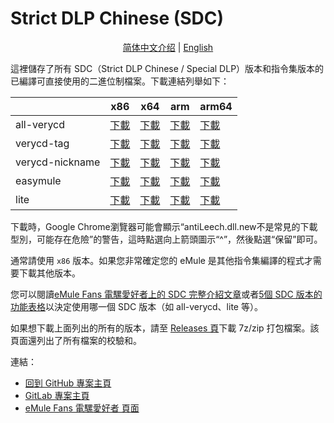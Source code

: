 # Strict DLP Chinese (SDC)

<p align="center">
<a href="README.zh-hans.md">简体中文介绍</a> | <a href="README.md">English</a>
</p>

這裡儲存了所有 SDC（Strict DLP Chinese / Special DLP）版本和指令集版本的已編譯可直接使用的二進位制檔案。下載連結列舉如下：

|                 | x86      | x64      | arm      | arm64    |
|-----------------|----------|----------|----------|----------|     
| all-verycd      | [下載](https://github.com/chengr28/specialdlp/raw/binary/x86/all-verycd/antiLeech.dll.new)      | [下載](https://github.com/chengr28/specialdlp/raw/binary/x64/all-verycd/antiLeechx64.dll.new)      | [下載](https://github.com/chengr28/specialdlp/raw/binary/arm/all-verycd/antiLeecharm.dll.new)      | [下載](https://github.com/chengr28/specialdlp/raw/binary/arm64/all-verycd/antiLeecharm64.dll.new)      |
| verycd-tag      | [下載](https://github.com/chengr28/specialdlp/raw/binary/x86/verycd-tag/antiLeech.dll.new)      | [下載](https://github.com/chengr28/specialdlp/raw/binary/x64/verycd-tag/antiLeechx64.dll.new)      | [下載](https://github.com/chengr28/specialdlp/raw/binary/arm/verycd-tag/antiLeecharm.dll.new)      | [下載](https://github.com/chengr28/specialdlp/raw/binary/arm64/verycd-tag/antiLeecharm64.dll.new)      |
| verycd-nickname | [下載](https://github.com/chengr28/specialdlp/raw/binary/x86/verycd-nickname/antiLeech.dll.new) | [下載](https://github.com/chengr28/specialdlp/raw/binary/x64/verycd-nickname/antiLeechx64.dll.new) | [下載](https://github.com/chengr28/specialdlp/raw/binary/arm/verycd-nickname/antiLeecharm.dll.new) | [下載](https://github.com/chengr28/specialdlp/raw/binary/arm64/verycd-nickname/antiLeecharm64.dll.new) |
| easymule        | [下載](https://github.com/chengr28/specialdlp/raw/binary/x86/easymule/antiLeech.dll.new)        | [下載](https://github.com/chengr28/specialdlp/raw/binary/x64/easymule/antiLeechx64.dll.new)        | [下載](https://github.com/chengr28/specialdlp/raw/binary/arm/easymule/antiLeecharm.dll.new)        | [下載](https://github.com/chengr28/specialdlp/raw/binary/arm64/easymule/antiLeecharm64.dll.new)        |
| lite            | [下載](https://github.com/chengr28/specialdlp/raw/binary/x86/lite/antiLeech.dll.new)            | [下載](https://github.com/chengr28/specialdlp/raw/binary/x64/lite/antiLeechx64.dll.new)            | [下載](https://github.com/chengr28/specialdlp/raw/binary/arm/lite/antiLeecharm.dll.new)            | [下載](https://github.com/chengr28/specialdlp/raw/binary/arm64/lite/antiLeecharm64.dll.new)            |

下載時，Google Chrome瀏覽器可能會顯示“antiLeech.dll.new不是常見的下載型別，可能存在危險”的警告，這時點選向上箭頭圖示“^”，然後點選“保留”即可。

通常請使用 <code>x86</code> 版本。如果您非常確定您的 eMule 是其他指令集編譯的程式才需要下載其他版本。

您可以閱讀[eMule Fans 電騾愛好者上的 SDC 完整介紹文章](https://emulefans.com/strict-dlp-chinese-v44005-7/?variant=zh-tw)或者[5個 SDC 版本的功能表格](https://github.com/chengr28/specialdlp/blob/master/specialdlp/documents/readme.zh-hans.md)以決定使用哪一個 SDC 版本（如 all-verycd、lite 等）。

如果想下載上面列出的所有的版本，請至 [Releases 頁](https://github.com/chengr28/specialdlp/releases)下載 7z/zip 打包檔案。該頁面還列出了所有檔案的校驗和。

連結：
* [回到 GitHub 專案主頁](https://github.com/chengr28/specialdlp)
* [GitLab 專案主頁](https://gitlab.com/chengr28/specialdlp)
* [eMule Fans 電騾愛好者 頁面](https://emulefans.com/strict-dlp-chinese-v44005-7/?variant=zh-tw)
